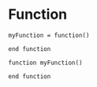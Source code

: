 # Function

```
myFunction = function()

end function
```

```
function myFunction()

end function
```